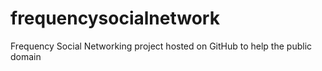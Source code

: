 # frequencysocialnetwork
Frequency Social Networking project hosted on GitHub to help the public domain
